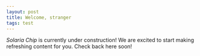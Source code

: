 ```yaml
---
layout: post
title: Welcome, stranger
tags: test
---
```


*Solaria Chip* is currently under construction! We are excited to start making refreshing content for you. Check back here soon!
